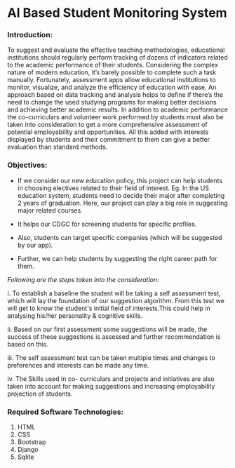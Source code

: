 # AI Based Student Monitoring System<br />

### Introduction:<br />

To suggest and evaluate the effective teaching methodologies, educational institutions should
regularly perform tracking of dozens of indicators related to the academic performance of their
students. Considering the complex nature of modern education, it’s barely possible to complete
such a task manually. Fortunately, assessment apps allow educational institutions to monitor,
visualize, and analyze the efficiency of education with ease. An approach based on data
tracking and analysis helps to define if there’s the need to change the used studying programs
for making better decisions and achieving better academic results. In addition to academic
performance the co-curriculars and volunteer work performed by students must also be taken
into consideration to get a more comprehensive assessment of potential employability and
opportunities. All this added with interests displayed by students and their commitment to them
can give a better evaluation than standard methods.

### Objectives: <br />

* If we consider our new education policy, this project can help students in choosing
electives related to their field of interest. Eg. In the US education system, students need
to decide their major after completing 2 years of graduation. Here, our project can play a
big role in suggesting major related courses.<br/>

* It helps our CDGC for screening students for specific profiles.<br/>

* Also, students can target specific companies (which will be suggested by our app).<br/>

* Further, we can help students by suggesting the right career path for them.<br/>


_Following are the steps taken into the consideration:_<br />

i. To establish a baseline the student will be taking a self assessment test, which will lay
   the foundation of our suggestion algorithm. From this test we will get to know the
   student's initial field of interests.This could help in analysing his/her personality &
   cognitive skills. <br />

ii. Based on our first assessment some suggestions will be made, the success of these
suggestions is assessed and further recommendation is based on this. <br />

iii. The self assessment test can be taken multiple times and changes to preferences and
interests can be made any time. <br />

iv. The Skills used in co- curriculars and projects and initiatives are also taken into account
for making suggestions and increasing employability projection of students.<br />

### Required Software Technologies:<br />
1. HTML
2. CSS
3. Bootstrap
4. Django
5. Sqlite
